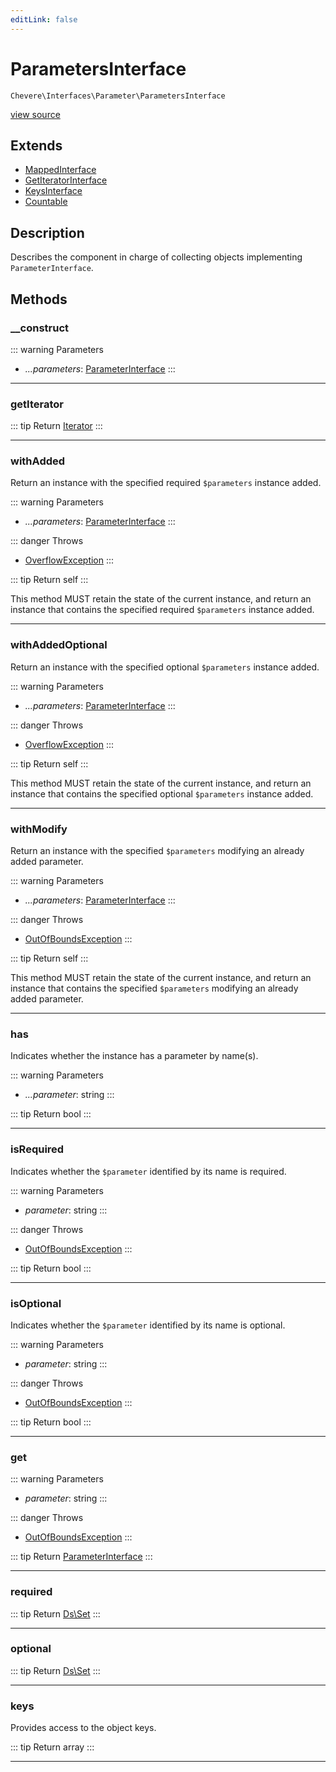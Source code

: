 ```yaml
---
editLink: false
---
```


# ParametersInterface

`Chevere\Interfaces\Parameter\ParametersInterface`

[view source](https://github.com/chevere/chevere/blob/main/src/Chevere/Interfaces/Parameter/ParametersInterface.php)

## Extends

- [MappedInterface](../DataStructure/MappedInterface.md)
- [GetIteratorInterface](../DataStructure/GetIteratorInterface.md)
- [KeysInterface](../DataStructure/KeysInterface.md)
- [Countable](https://www.php.net/manual/class.countable)

## Description

Describes the component in charge of collecting objects implementing `ParameterInterface`.

## Methods

### __construct

::: warning Parameters
- *...parameters*: [ParameterInterface](./ParameterInterface.md)
:::

---

### getIterator

::: tip Return
[Iterator](https://www.php.net/manual/class.iterator)
:::

---

### withAdded

Return an instance with the specified required `$parameters` instance added.

::: warning Parameters
- *...parameters*: [ParameterInterface](./ParameterInterface.md)
:::

::: danger Throws
- [OverflowException](../../Exceptions/Core/OverflowException.md) 
:::

::: tip Return
self
:::

This method MUST retain the state of the current instance, and return
an instance that contains the specified required `$parameters` instance added.

---

### withAddedOptional

Return an instance with the specified optional `$parameters` instance added.

::: warning Parameters
- *...parameters*: [ParameterInterface](./ParameterInterface.md)
:::

::: danger Throws
- [OverflowException](../../Exceptions/Core/OverflowException.md) 
:::

::: tip Return
self
:::

This method MUST retain the state of the current instance, and return
an instance that contains the specified optional `$parameters` instance added.

---

### withModify

Return an instance with the specified `$parameters` modifying an already added parameter.

::: warning Parameters
- *...parameters*: [ParameterInterface](./ParameterInterface.md)
:::

::: danger Throws
- [OutOfBoundsException](../../Exceptions/Core/OutOfBoundsException.md) 
:::

::: tip Return
self
:::

This method MUST retain the state of the current instance, and return
an instance that contains the specified `$parameters` modifying an already added parameter.

---

### has

Indicates whether the instance has a parameter by name(s).

::: warning Parameters
- *...parameter*: string
:::

::: tip Return
bool
:::

---

### isRequired

Indicates whether the `$parameter` identified by its name is required.

::: warning Parameters
- *parameter*: string
:::

::: danger Throws
- [OutOfBoundsException](../../Exceptions/Core/OutOfBoundsException.md) 
:::

::: tip Return
bool
:::

---

### isOptional

Indicates whether the `$parameter` identified by its name is optional.

::: warning Parameters
- *parameter*: string
:::

::: danger Throws
- [OutOfBoundsException](../../Exceptions/Core/OutOfBoundsException.md) 
:::

::: tip Return
bool
:::

---

### get

::: warning Parameters
- *parameter*: string
:::

::: danger Throws
- [OutOfBoundsException](../../Exceptions/Core/OutOfBoundsException.md) 
:::

::: tip Return
[ParameterInterface](./ParameterInterface.md)
:::

---

### required

::: tip Return
[Ds\Set](https://www.php.net/manual/class.ds\set)
:::

---

### optional

::: tip Return
[Ds\Set](https://www.php.net/manual/class.ds\set)
:::

---

### keys

Provides access to the object keys.

::: tip Return
array
:::

---
